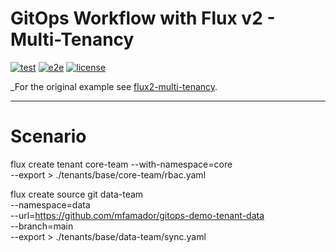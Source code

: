 # GitOps Workflow with Flux v2 - Multi-Tenancy

[![test](https://github.com/mfamador/gitops-demo-multitenant/workflows/test/badge.svg)](https://github.com/mfamador/gitops-demo-multitenant/actions)
[![e2e](https://github.com/mfamador/gitops-demo-multitenant/workflows/e2e/badge.svg)](https://github.com/mfamador/gitops-demo-multitenant/actions)
[![license](https://img.shields.io/github/license/mfamador/gitops-demo-multitenant.svg)](https://github.com/mfamador/gitops-demo-multitenant/blob/main/LICENSE)

_For the original example see [flux2-multi-tenancy](https://github.com/fluxcd/flux2-multi-tenancy).

---

# Scenario



flux create tenant core-team --with-namespace=core \
--export > ./tenants/base/core-team/rbac.yaml

flux create source git data-team \
--namespace=data \
--url=https://github.com/mfamador/gitops-demo-tenant-data \
--branch=main \
--export > ./tenants/base/data-team/sync.yaml

